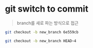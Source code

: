# git switch to commit

> branch를 새로 파는 방식으로 접근

```sh
git checkout -b new_branch 6e559cb

git checkout -b new_branch HEAD~4
```
